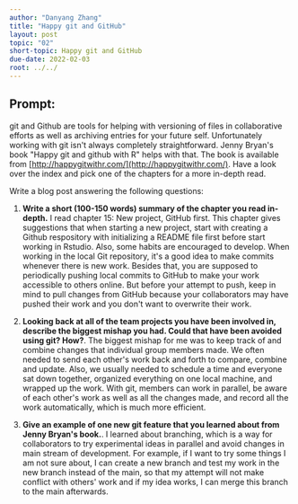 ```yaml
---
author: "Danyang Zhang"
title: "Happy git and GitHub"
layout: post
topic: "02"
short-topic: Happy git and GitHub
due-date: 2022-02-03
root: ../../
---
```


## Prompt:

git and Github are tools for helping with versioning of files in collaborative efforts as well as archiving entries for your future self. 
Unfortunately working with git isn't always completely straightforward. 
Jenny Bryan's book "Happy git and github with R" helps with that. The book is available from [http://happygitwithr.com/](http://happygitwithr.com/). Have a look over the index and pick one of the chapters for a more in-depth read.

Write a blog post answering the following questions: 

1. **Write a short (100-150 words) summary of the chapter you read in-depth.**
I read chapter 15: New project, GitHub first. This chapter gives suggestions that when starting a new project, start with creating a Github respository with initializing a README file first before start working in Rstudio. Also, some habits are encouraged to develop. When working in the local Git repository, it's a good idea to make commits whenever there is new work. Besides that, you are supposed to periodically pushing local commits to GitHub to make your work accessible to others online. But before your attempt to push, keep in mind to pull changes from GitHub because your collaborators may have pushed their work and you don't want to overwrite their work. 

2. **Looking back at all of the team projects you have been involved in, describe the biggest mishap you had. Could that have been avoided using git? How?**. 
The biggest mishap for me was to keep track of and combine changes that individual group members made. We often needed to send each other's work back and forth to compare, combine and update. Also, we usually needed to schedule a time and everyone sat down together, organized everything on one local machine, and wrapped up the work. With git, members can work in parallel, be aware of each other's work as well as all the changes made, and record all the work automatically, which is much more efficient.

3. **Give an example of one new git feature that you learned about from Jenny Bryan's book.**.
I learned about branching, which is a way for collaborators to try experimental ideas in parallel and avoid changes in main stream of development. For example, if I want to try some things I am not sure about, I can create a new branch and test my work in the new branch instead of the main, so that my attempt will not make conflict with others' work and if my idea works, I can merge this branch to the main afterwards.
